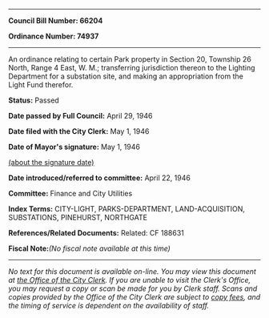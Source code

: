 

********

**Council Bill Number: 66204**
   
**Ordinance Number: 74937**
********

 An ordinance relating to certain Park property in Section 20, Township 26 North, Range 4 East, W. M.; transferring jurisdiction thereon to the Lighting Department for a substation site, and making an appropriation from the Light Fund therefor.

**Status:** Passed
   
**Date passed by Full Council:** April 29, 1946
   
**Date filed with the City Clerk:** May 1, 1946
   
**Date of Mayor's signature:** May 1, 1946
   
[(about the signature date)](/~public/approvaldate.htm)
   
   
   
**Date introduced/referred to committee:** April 22, 1946
   
**Committee:** Finance and City Utilities
   
   
**Index Terms:** CITY-LIGHT, PARKS-DEPARTMENT, LAND-ACQUISITION, SUBSTATIONS, PINEHURST, NORTHGATE

**References/Related Documents:** Related: CF 188631

**Fiscal Note:**_(No fiscal note available at this time)_
********

_No text for this document is available on-line. You may view this document at [the Office of the City Clerk](http://www.seattle.gov/leg/clerk/contactUs.htm). If you are unable to visit the Clerk's Office, you may request a copy or scan be made for you by Clerk staff. Scans and copies provided by the Office of the City Clerk are subject to [copy fees](http://clerk.seattle.gov/~public/clerkfees.htm), and the timing of service is dependent on the availability of staff._

